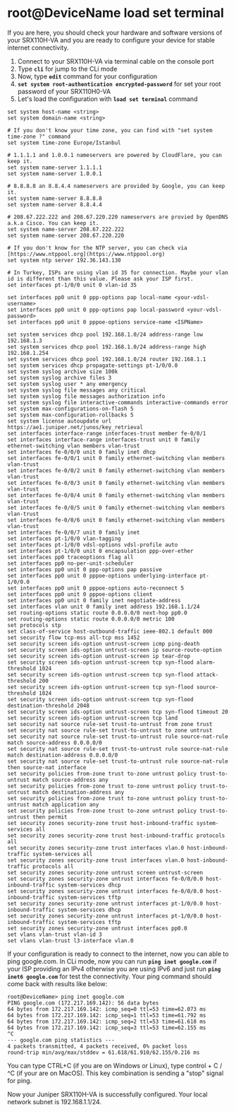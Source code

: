 # root@DeviceName load set terminal

If you are here, you should check your hardware and software versions of your SRX110H-VA and you are ready to configure your device for stable internet connectivity. 

1. Connect to your SRX110H-VA via terminal cable on the console port
2. Type **`cli`** for jump to the CLi mode
3. Now, type **`edit`** command for your configuration
4. **`set system root-authentication encrypted-password`** for set your root password of your SRX110H0-VA
5. Let's load the configuration with **`load set terminal`** command

```
set system host-name <string>
set system domain-name <string>

# If you don't know your time zone, you can find with "set system time-zone ?" command
set system time-zone Europe/Istanbul

# 1.1.1.1 and 1.0.0.1 nameservers are powered by CloudFlare, you can keep it.
set system name-server 1.1.1.1
set system name-server 1.0.0.1

# 8.8.8.8 an 8.8.4.4 nameservers are provided by Google, you can keep it.
set system name-server 8.8.8.8
set system name-server 8.8.4.4

# 208.67.222.222 and 208.67.220.220 nameservers are provied by OpenDNS a.k.a Cisco. You can keep it.
set system name-server 208.67.222.222
set system name-server 208.67.220.220

# If you don't know for the NTP server, you can check via [https://www.ntppool.org](https://www.ntppool.org)
set system ntp server 192.36.143.130

# In Turkey, ISPs are using vlan id 35 for connection. Maybe your vlan id is different than this value. Please ask your ISP first.
set interfaces pt-1/0/0 unit 0 vlan-id 35

set interfaces pp0 unit 0 ppp-options pap local-name <your-vdsl-username>
set interfaces pp0 unit 0 ppp-options pap local-password <your-vdsl-password>
set interfaces pp0 unit 0 pppoe-options service-name <ISPName>

set system services dhcp pool 192.168.1.0/24 address-range low 192.168.1.3
set system services dhcp pool 192.168.1.0/24 address-range high 192.168.1.254
set system services dhcp pool 192.168.1.0/24 router 192.168.1.1
set system services dhcp propagate-settings pt-1/0/0.0
set system syslog archive size 100k
set system syslog archive files 3
set system syslog user * any emergency
set system syslog file messages any critical
set system syslog file messages authorization info
set system syslog file interactive-commands interactive-commands error
set system max-configurations-on-flash 5
set system max-configuration-rollbacks 5
set system license autoupdate url https://ae1.juniper.net/junos/key_retrieval
set interfaces interface-range interfaces-trust member fe-0/0/1
set interfaces interface-range interfaces-trust unit 0 family ethernet-switching vlan members vlan-trust
set interfaces fe-0/0/0 unit 0 family inet dhcp
set interfaces fe-0/0/1 unit 0 family ethernet-switching vlan members vlan-trust
set interfaces fe-0/0/2 unit 0 family ethernet-switching vlan members vlan-trust
set interfaces fe-0/0/3 unit 0 family ethernet-switching vlan members vlan-trust
set interfaces fe-0/0/4 unit 0 family ethernet-switching vlan members vlan-trust
set interfaces fe-0/0/5 unit 0 family ethernet-switching vlan members vlan-trust
set interfaces fe-0/0/6 unit 0 family ethernet-switching vlan members vlan-trust
set interfaces fe-0/0/7 unit 0 family inet
set interfaces pt-1/0/0 vlan-tagging
set interfaces pt-1/0/0 vdsl-options vdsl-profile auto
set interfaces pt-1/0/0 unit 0 encapsulation ppp-over-ether
set interfaces pp0 traceoptions flag all
set interfaces pp0 no-per-unit-scheduler
set interfaces pp0 unit 0 ppp-options pap passive
set interfaces pp0 unit 0 pppoe-options underlying-interface pt-1/0/0.0
set interfaces pp0 unit 0 pppoe-options auto-reconnect 5
set interfaces pp0 unit 0 pppoe-options client
set interfaces pp0 unit 0 family inet negotiate-address
set interfaces vlan unit 0 family inet address 192.168.1.1/24
set routing-options static route 0.0.0.0/0 next-hop pp0.0
set routing-options static route 0.0.0.0/0 metric 100
set protocols stp
set class-of-service host-outbound-traffic ieee-802.1 default 000
set security flow tcp-mss all-tcp mss 1452
set security screen ids-option untrust-screen icmp ping-death
set security screen ids-option untrust-screen ip source-route-option
set security screen ids-option untrust-screen ip tear-drop
set security screen ids-option untrust-screen tcp syn-flood alarm-threshold 1024
set security screen ids-option untrust-screen tcp syn-flood attack-threshold 200
set security screen ids-option untrust-screen tcp syn-flood source-threshold 1024
set security screen ids-option untrust-screen tcp syn-flood destination-threshold 2048
set security screen ids-option untrust-screen tcp syn-flood timeout 20
set security screen ids-option untrust-screen tcp land
set security nat source rule-set trust-to-untrust from zone trust
set security nat source rule-set trust-to-untrust to zone untrust
set security nat source rule-set trust-to-untrust rule source-nat-rule match source-address 0.0.0.0/0
set security nat source rule-set trust-to-untrust rule source-nat-rule match destination-address 0.0.0.0/0
set security nat source rule-set trust-to-untrust rule source-nat-rule then source-nat interface
set security policies from-zone trust to-zone untrust policy trust-to-untrust match source-address any
set security policies from-zone trust to-zone untrust policy trust-to-untrust match destination-address any
set security policies from-zone trust to-zone untrust policy trust-to-untrust match application any
set security policies from-zone trust to-zone untrust policy trust-to-untrust then permit
set security zones security-zone trust host-inbound-traffic system-services all
set security zones security-zone trust host-inbound-traffic protocols all
set security zones security-zone trust interfaces vlan.0 host-inbound-traffic system-services all
set security zones security-zone trust interfaces vlan.0 host-inbound-traffic protocols all
set security zones security-zone untrust screen untrust-screen
set security zones security-zone untrust interfaces fe-0/0/0.0 host-inbound-traffic system-services dhcp
set security zones security-zone untrust interfaces fe-0/0/0.0 host-inbound-traffic system-services tftp
set security zones security-zone untrust interfaces pt-1/0/0.0 host-inbound-traffic system-services dhcp
set security zones security-zone untrust interfaces pt-1/0/0.0 host-inbound-traffic system-services tftp
set security zones security-zone untrust interfaces pp0.0
set vlans vlan-trust vlan-id 3
set vlans vlan-trust l3-interface vlan.0
```

If your configuration is ready to connect to the internet, now you can able to ping google.com.  In CLi mode, now you can run **`ping inet google.com`** if your ISP providing an IPv4 otherwise you are using IPv6 and just run **`ping inet6 google.com`**  for test the connectivity. Your ping command should come back with results like below:

```
root@DeviceName> ping inet google.com
PING google.com (172.217.169.142): 56 data bytes
64 bytes from 172.217.169.142: icmp_seq=0 ttl=53 time=62.073 ms
64 bytes from 172.217.169.142: icmp_seq=1 ttl=53 time=61.792 ms
64 bytes from 172.217.169.142: icmp_seq=2 ttl=53 time=61.618 ms
64 bytes from 172.217.169.142: icmp_seq=3 ttl=53 time=62.155 ms
^C
--- google.com ping statistics ---
4 packets transmitted, 4 packets received, 0% packet loss
round-trip min/avg/max/stddev = 61.618/61.910/62.155/0.216 ms
```

You can type CTRL+C (if you are on Windows or Linux), type control + C /  ^C (if your are on MacOS). This key combination is sending a "stop" signal for ping. 

Now your Juniper SRX110H-VA is successfully configured. Your local network subnet is 192.168.1.1/24.
